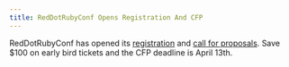 ```yaml
---
title: RedDotRubyConf Opens Registration And CFP
---
```


RedDotRubyConf has opened its [registration][reg] and [call for proposals][cfp].
Save $100 on early bird tickets and the CFP deadline is April 13th.

[reg]: http://rdrc2014.peatix.com
[cfp]: https://docs.google.com/forms/d/1XmrZOTI7V7Szr15l0WgIV5AS4ArycfpJAXn_TT4mzgQ/viewform
